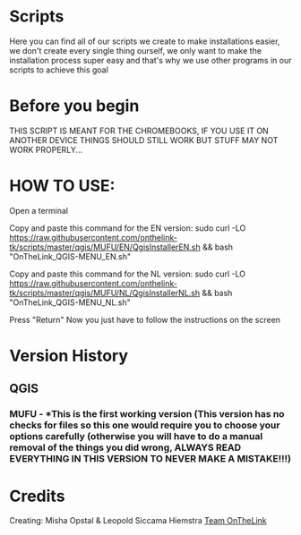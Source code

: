 # Scripts
Here you can find all of our scripts we create to make installations easier, we don't create every single thing ourself, we only want to make the installation process super easy and that's why we use other programs in our scripts to achieve this goal

# Before you begin
THIS SCRIPT IS MEANT FOR THE CHROMEBOOKS, IF YOU USE IT ON ANOTHER DEVICE THINGS SHOULD STILL WORK BUT STUFF MAY NOT WORK PROPERLY...

# HOW TO USE:

Open a terminal

Copy and paste this command for the EN version:
sudo curl -LO https://raw.githubusercontent.com/onthelink-tk/scripts/master/qgis/MUFU/EN/QgisInstallerEN.sh && bash "OnTheLink_QGIS-MENU_EN.sh"

Copy and paste this command for the NL version:
sudo curl -LO https://raw.githubusercontent.com/onthelink-tk/scripts/master/qgis/MUFU/NL/QgisInstallerNL.sh && bash "OnTheLink_QGIS-MENU_NL.sh"


Press "Return"
Now you just have to follow the instructions on the screen

# Version History

## QGIS

### **MUFU** - *This is the first working version (This version has no checks for files so this one would require you to choose your options carefully (otherwise you will have to do a manual removal of the things you did wrong, ALWAYS READ EVERYTHING IN THIS VERSION TO NEVER MAKE A MISTAKE!!!)


# Credits
Creating: Misha Opstal & Leopold Siccama Hiemstra
[Team OnTheLink](https://onthelink.tk/ "Official Website")

